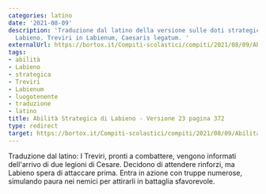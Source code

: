 ```yaml
---
categories: latino
date: '2021-08-09'
description: 'Traduzione dal latino della versione sulle doti strategiche del luogotenente
  Labieno. Treviri in Labienum, Caesaris legatum. '
externalUrl: https://bortox.it/Compiti-scolastici/compiti/2021/08/09/Abilita-strategica-di-Labieno.html
tags:
- abilità
- Labieno
- strategica
- Treviri
- Labienum
- luogotenente
- traduzione
- latino
title: Abilità Strategica di Labieno - Versione 23 pagina 372
type: redirect
target: https://bortox.it/Compiti-scolastici/compiti/2021/08/09/Abilita-strategica-di-Labieno.html
---
```

Traduzione dal latino: I Treviri, pronti a combattere, vengono informati dell'arrivo di due legioni di Cesare. Decidono di attendere rinforzi, ma Labieno spera di attaccare prima. Entra in azione con truppe numerose, simulando paura nei nemici per attirarli in battaglia sfavorevole.